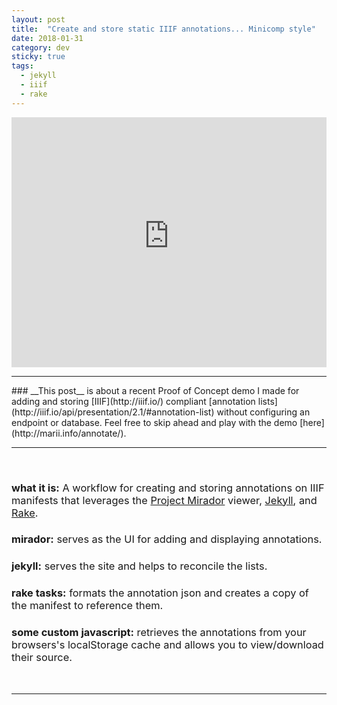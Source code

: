 ```yaml
---
layout: post
title:  "Create and store static IIIF annotations... Minicomp style"
date: 2018-01-31
category: dev
sticky: true
tags:
  - jekyll
  - iiif
  - rake
---
```

<iframe width="100%" height="400" src="https://www.youtube-nocookie.com/embed/nHbsm8T1BnI?rel=0&amp;controls=0&amp;showinfo=0?rel=0&autoplay=1&vq=hd720" frameborder="0" allow="autoplay; encrypted-media" allowfullscreen></iframe>
<br>
<hr/>
### <span style="font-weight:400">__This post__ is about a recent Proof of Concept demo I made for adding and storing [IIIF](http://iiif.io/) compliant [annotation lists](http://iiif.io/api/presentation/2.1/#annotation-list) without configuring an endpoint or database. Feel free to skip ahead and play with the demo [here](http://marii.info/annotate/).</span>
<hr/>
<br>

### <span style="font-weight:400">__what it is:__ A workflow for creating and storing annotations on IIIF manifests that leverages the [Project Mirador](http://projectmirador.org/) viewer, [Jekyll](http://jekyllrb.com/), and [Rake](https://ruby.github.io/rake/).</span>

### <span style="font-weight:400">__mirador:__ serves as the UI for adding and displaying annotations.</span>

### <span style="font-weight:400">__jekyll:__ serves the site and helps to reconcile the lists.</span>

### <span style="font-weight:400">__rake tasks:__ formats the annotation json and creates a copy of the manifest to reference them.</span>

### <span style="font-weight:400">__some custom javascript:__ retrieves the annotations from your browsers's localStorage cache and allows you to view/download their source.</span>

<br>
<hr/>
<br>
